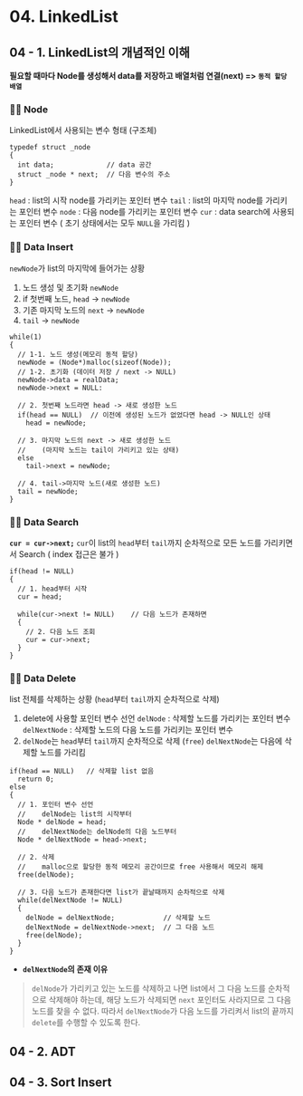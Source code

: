 # 04. LinkedList

## 04 - 1. LinkedList의 개념적인 이해

**필요할 때마다 Node를 생성해서 data를 저장하고 배열처럼 연결(next) => `동적 할당 배열`**

### 👩‍🏫 Node
LinkedList에서 사용되는 변수 형태 (구조체)
```
typedef struct _node
{
  int data;             // data 공간
  struct _node * next;  // 다음 변수의 주소
}
```
`head` : list의 시작 node를 가리키는 포인터 변수
`tail` : list의 마지막 node를 가리키는 포인터 변수
`node` : 다음 node를 가리키는 포인터 변수
`cur` : data search에 사용되는 포인터 변수
( 초기 상태에서는 모두 `NULL`을 가리킴 )

### 👩‍🏫 Data Insert
`newNode`가 list의 마지막에 들어가는 상황
1. 노드 생성 및 초기화 `newNode`
2. if 첫번째 노드, `head` -> `newNode`
3. 기존 마지막 노드의 `next` -> `newNode`
4. `tail` -> `newNode`

```
while(1)
{
  // 1-1. 노드 생성(메모리 동적 할당)
  newNode = (Node*)malloc(sizeof(Node));
  // 1-2. 초기화 (데이터 저장 / next -> NULL)
  newNode->data = realData;
  newNode->next = NULL:

  // 2. 첫번째 노드라면 head -> 새로 생성한 노드
  if(head == NULL)  // 이전에 생성된 노드가 없었다면 head -> NULL인 상태
    head = newNode;

  // 3. 마지막 노드의 next -> 새로 생성한 노드
  //    (마지막 노드는 tail이 가리키고 있는 상태)
  else
    tail->next = newNode;

  // 4. tail->마지막 노드(새로 생성한 노드)
  tail = newNode;
}
```
### 👩‍🏫 Data Search
**`cur = cur->next;`**
`cur`이 list의 `head`부터 `tail`까지 순차적으로 모든 노드를 가리키면서 Search ( index 접근은 불가 )
```
if(head != NULL)
{
  // 1. head부터 시작
  cur = head;

  while(cur->next != NULL)    // 다음 노드가 존재하면
  {
    // 2. 다음 노드 조회
    cur = cur->next;
  }
}
```
### 👩‍🏫 Data Delete
list 전체를 삭제하는 상황 (`head`부터 `tail`까지 순차적으로 삭제)

1. delete에 사용할 포인터 변수 선언
  `delNode` : 삭제할 노드를 가리키는 포인터 변수
  `delNextNode` : 삭제할 노드의 다음 노드를 가리키는 포인터 변수
2. `delNode`는 `head`부터 `tail`까지 순차적으로 삭제 (`free`)
 `delNextNode`는 다음에 삭제할 노드를 가리킴

```
if(head == NULL)   // 삭제할 list 없음
  return 0;
else
{
  // 1. 포인터 변수 선언
  //    delNode는 list의 시작부터
  Node * delNode = head;
  //    delNextNode는 delNode의 다음 노드부터
  Node * delNextNode = head->next;

  // 2. 삭제
  //    malloc으로 할당한 동적 메모리 공간이므로 free 사용해서 메모리 해제
  free(delNode);

  // 3. 다음 노드가 존재한다면 list가 끝날때까지 순차적으로 삭제
  while(delNextNode != NULL)
  {
    delNode = delNextNode;            // 삭제할 노드
    delNextNode = delNextNode->next;  // 그 다음 노드
    free(delNode);
  }
}
```

- **`delNextNode`의 존재 이유**
>`delNode`가 가리키고 있는 노드를 삭제하고 나면 list에서 그 다음 노드를 순차적으로 삭제해야 하는데, 해당 노드가 삭제되면 `next` 포인터도 사라지므로 그 다음 노드를 찾을 수 없다.
>따라서 `delNextNode`가 다음 노드를 가리켜서 list의 끝까지 `delete`를 수행할 수 있도록 한다.

## 04 - 2. ADT

## 04 - 3. Sort Insert
